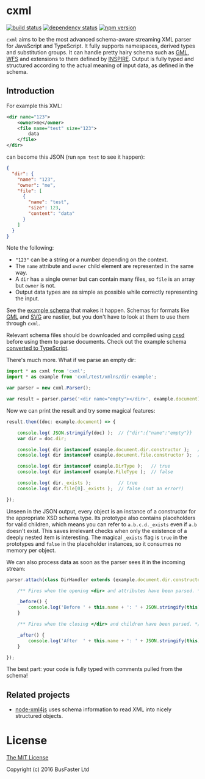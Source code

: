 cxml
====

[![build status](https://travis-ci.org/charto/cxml.svg?branch=master)](http://travis-ci.org/charto/cxml)
[![dependency status](https://david-dm.org/charto/cxml.svg)](https://david-dm.org/charto/cxml)
[![npm version](https://img.shields.io/npm/v/cxml.svg)](https://www.npmjs.com/package/cxml)

`cxml` aims to be the most advanced schema-aware streaming XML parser for JavaScript and TypeScript.
It fully supports namespaces, derived types and substitution groups.
It can handle pretty hairy schema such as
[GML](http://www.opengeospatial.org/standards/gml),
[WFS](http://www.opengeospatial.org/standards/wfs) and extensions to them defined by
[INSPIRE](http://inspire.ec.europa.eu/).
Output is fully typed and structured according to the actual meaning of input data, as defined in the schema.

Introduction
------------

For example this XML:

```xml
<dir name="123">
	<owner>me</owner>
	<file name="test" size="123">
		data
	</file>
</dir>
```

can become this JSON (run `npm test` to see it happen):

```json
{
  "dir": {
    "name": "123",
    "owner": "me",
    "file": [
      {
        "name": "test",
        "size": 123,
        "content": "data"
      }
    ]
  }
}
```

Note the following:

- `"123"` can be a string or a number depending on the context.
- The `name` attribute and `owner` child element are represented in the same way.
- A `dir` has a single owner but can contain many files, so `file` is an array but `owner` is not.
- Output data types are as simple as possible while correctly representing the input.

See the [example schema](https://github.com/charto/cxml/blob/master/test/cache/xsd/localhost/example-dir.xsd)
that makes it happen. Schemas for formats like
[GML](http://schemas.opengis.net/gml/3.1.1/base/geometryPrimitives.xsd) and
[SVG](http://www.w3.org/TR/2002/WD-SVG11-20020108/SVG.xsd) are nastier,
but you don't have to look at them to use them through `cxml`.

Relevant schema files should be downloaded and compiled using
[cxsd](https://github.com/charto/cxsd) before using them to parse documents.
Check out the example schema
[converted to TypeScript](https://github.com/charto/cxml/blob/master/test/xmlns/dir-example.d.ts).

There's much more. What if we parse an empty dir:

```typescript
import * as cxml from 'cxml';
import * as example from 'cxml/test/xmlns/dir-example';

var parser = new cxml.Parser();

var result = parser.parse('<dir name="empty"></dir>', example.document);
```

Now we can print the result and try some magical features:

```typescript
result.then((doc: example.document) => {

    console.log( JSON.stringify(doc) );  // {"dir":{"name":"empty"}}
    var dir = doc.dir;

    console.log( dir instanceof example.document.dir.constructor );   // true
    console.log( dir instanceof example.document.file.constructor );  // false

    console.log( dir instanceof example.DirType );   // true
    console.log( dir instanceof example.FileType );  // false

    console.log( dir._exists );          // true
    console.log( dir.file[0]._exists );  // false (not an error!)

});
```

Unseen in the JSON output, every object is an instance of a constructor for the appropriate XSD schema type.
Its prototype also contains placeholders for valid children, which means you can refer to `a.b.c.d._exists` even if `a.b` doesn't exist.
This saves irrelevant checks when only the existence of a deeply nested item is interesting.
The magical `_exists` flag is `true` in the prototypes and `false` in the placeholder instances, so it consumes no memory per object.

We can also process data as soon as the parser sees it in the incoming stream:

```typescript
parser.attach(class DirHandler extends (example.document.dir.constructor) {

    /** Fires when the opening <dir> and attributes have been parsed. */

    _before() {
        console.log('Before ' + this.name + ': ' + JSON.stringify(this));
    }

    /** Fires when the closing </dir> and children have been parsed. */

    _after() {
        console.log('After  ' + this.name + ': ' + JSON.stringify(this));
    }

});
```

The best part: your code is fully typed with comments pulled from the schema!

Related projects
----------------

- [node-xml4js](https://github.com/peerlibrary/node-xml4js) uses schema information to read XML into nicely structured objects.

License
=======

[The MIT License](https://raw.githubusercontent.com/charto/cxml/master/LICENSE)

Copyright (c) 2016 BusFaster Ltd
